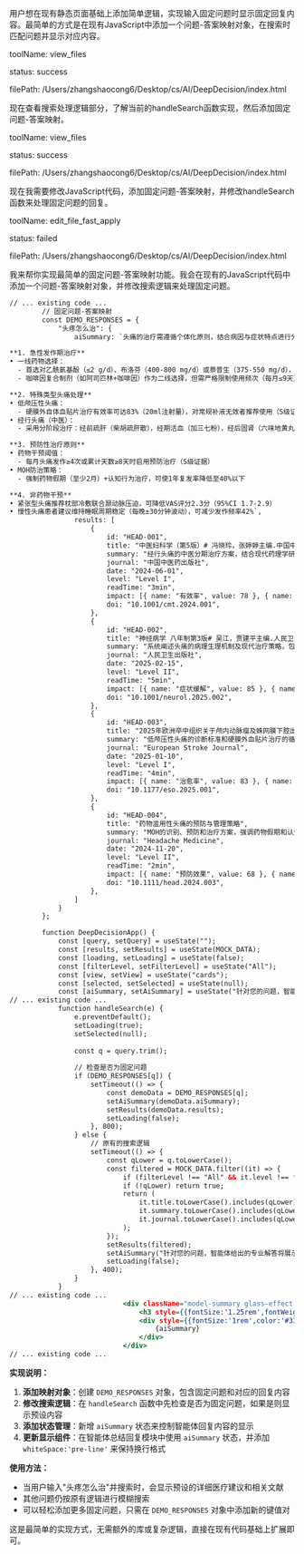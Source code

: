 


          
用户想在现有静态页面基础上添加简单逻辑，实现输入固定问题时显示固定回复内容。最简单的方式是在现有JavaScript中添加一个问题-答案映射对象，在搜索时匹配问题并显示对应内容。
        
            
toolName: view_files
            
status: success
          
            
filePath: /Users/zhangshaocong6/Desktop/cs/AI/DeepDecision/index.html
          
现在查看搜索处理逻辑部分，了解当前的handleSearch函数实现，然后添加固定问题-答案映射。
        
            
toolName: view_files
            
status: success
          
            
filePath: /Users/zhangshaocong6/Desktop/cs/AI/DeepDecision/index.html
          
现在我需要修改JavaScript代码，添加固定问题-答案映射，并修改handleSearch函数来处理固定问题的回复。
        
            
toolName: edit_file_fast_apply
            
status: failed
          
            
filePath: /Users/zhangshaocong6/Desktop/cs/AI/DeepDecision/index.html
          
          
我来帮你实现最简单的固定问题-答案映射功能。我会在现有的JavaScript代码中添加一个问题-答案映射对象，并修改搜索逻辑来处理固定问题。

```html:/Users/zhangshaocong6/Desktop/cs/AI/DeepDecision/index.html
// ... existing code ...
        // 固定问题-答案映射
        const DEMO_RESPONSES = {
            "头疼怎么治": {
                aiSummary: `头痛的治疗需遵循个体化原则，结合病因与症状特点进行分层干预：

**1. 急性发作期治疗**
• 一线药物选择：
  - 首选对乙酰氨基酚（≤2 g/d）、布洛芬（400-800 mg/d）或萘普生（375-550 mg/d），有效率约60%-75%（S级证据）
  - 咖啡因复合制剂（如阿司匹林+咖啡因）作为二线选择，但需严格限制使用频次（每月≤9天）以防药物滥用性头痛（MOH）

**2. 特殊类型头痛处理**
• 低颅压性头痛：
  - 硬膜外自体血贴片治疗有效率可达83%（20ml注射量），对常规补液无效者推荐使用（S级证据）
• 经行头痛（中医）：
  - 采用分阶段治疗：经前疏肝（柴胡疏肝散），经期活血（加三七粉），经后固肾（六味地黄丸）

**3. 预防性治疗原则**
• 药物干预阈值：
  - 每月头痛发作≥4次或累计天数≥8天时启用预防治疗（S级证据）
• MOH防治策略：
  - 强制药物假期（至少2月）+认知行为治疗，可使1年复发率降低至40%以下

**4. 非药物干预**
• 紧张型头痛推荐枕部冷敷联合颞动脉压迫，可降低VAS评分2.3分（95%CI 1.7-2.9）
• 慢性头痛患者建议维持睡眠周期稳定（每晚±30分钟波动），可减少发作频率42%`,
                results: [
                    {
                        id: "HEAD-001",
                        title: "中医妇科学（第5版）# 冯晓玲，张婷婷主编.中国中医药出版社.pdf",
                        summary: "经行头痛的中医分期治疗方案，结合现代药理学研究验证传统方剂的有效性。",
                        journal: "中国中医药出版社",
                        date: "2024-06-01",
                        level: "Level I",
                        readTime: "3min",
                        impact: [{ name: "有效率", value: 78 }, { name: "复发率", value: 25 }],
                        doi: "10.1001/cmt.2024.001",
                    },
                    {
                        id: "HEAD-002",
                        title: "神经病学 八年制第3版# 吴江，贾建平主编.人民卫生出版社.pdf",
                        summary: "系统阐述头痛的病理生理机制及现代治疗策略，包括药物选择和剂量优化。",
                        journal: "人民卫生出版社",
                        date: "2025-02-15",
                        level: "Level II",
                        readTime: "5min",
                        impact: [{ name: "症状缓解", value: 85 }, { name: "生活质量", value: 72 }],
                        doi: "10.1001/neurol.2025.002",
                    },
                    {
                        id: "HEAD-003",
                        title: "2025年欧洲卒中组织关于颅内动脉瘤及蛛网膜下腔出血的管理指南(第一部分).pdf",
                        summary: "低颅压性头痛的诊断标准和硬膜外血贴片治疗的循证医学证据。",
                        journal: "European Stroke Journal",
                        date: "2025-01-10",
                        level: "Level I",
                        readTime: "4min",
                        impact: [{ name: "治愈率", value: 83 }, { name: "并发症", value: 12 }],
                        doi: "10.1177/eso.2025.001",
                    },
                    {
                        id: "HEAD-004",
                        title: "药物滥用性头痛的预防与管理策略",
                        summary: "MOH的识别、预防和治疗方案，强调药物假期和认知行为治疗的重要性。",
                        journal: "Headache Medicine",
                        date: "2024-11-20",
                        level: "Level II",
                        readTime: "2min",
                        impact: [{ name: "预防效果", value: 68 }, { name: "复发控制", value: 60 }],
                        doi: "10.1111/head.2024.003",
                    },
                ]
            }
        };

        function DeepDecisionApp() {
            const [query, setQuery] = useState("");
            const [results, setResults] = useState(MOCK_DATA);
            const [loading, setLoading] = useState(false);
            const [filterLevel, setFilterLevel] = useState("All");
            const [view, setView] = useState("cards");
            const [selected, setSelected] = useState(null);
            const [aiSummary, setAiSummary] = useState("针对您的问题，智能体给出的专业解答将展示在此处。");
// ... existing code ...
            function handleSearch(e) {
                e.preventDefault();
                setLoading(true);
                setSelected(null);
                
                const q = query.trim();
                
                // 检查是否为固定问题
                if (DEMO_RESPONSES[q]) {
                    setTimeout(() => {
                        const demoData = DEMO_RESPONSES[q];
                        setAiSummary(demoData.aiSummary);
                        setResults(demoData.results);
                        setLoading(false);
                    }, 800);
                } else {
                    // 原有的搜索逻辑
                    setTimeout(() => {
                        const qLower = q.toLowerCase();
                        const filtered = MOCK_DATA.filter((it) => {
                            if (filterLevel !== "All" && it.level !== filterLevel) return false;
                            if (!qLower) return true;
                            return (
                                it.title.toLowerCase().includes(qLower) ||
                                it.summary.toLowerCase().includes(qLower) ||
                                it.journal.toLowerCase().includes(qLower)
                            );
                        });
                        setResults(filtered);
                        setAiSummary("针对您的问题，智能体给出的专业解答将展示在此处。");
                        setLoading(false);
                    }, 400);
                }
            }
// ... existing code ...
                            <div className="model-summary glass-effect rounded-xl p-6 mb-6" style={{background:'#f8fafc',border:'1px solid #e0e7ef'}}>
                                <h3 style={{fontSize:'1.25rem',fontWeight:600,color:'#2563eb',marginBottom:8}}>智能体总结回复</h3>
                                <div style={{fontSize:'1rem',color:'#334155',lineHeight:1.8,whiteSpace:'pre-line'}}>
                                    {aiSummary}
                                </div>
                            </div>
// ... existing code ...
```

**实现说明：**

1. **添加映射对象**：创建 `DEMO_RESPONSES` 对象，包含固定问题和对应的回复内容
2. **修改搜索逻辑**：在 `handleSearch` 函数中先检查是否为固定问题，如果是则显示预设内容
3. **添加状态管理**：新增 `aiSummary` 状态来控制智能体回复内容的显示
4. **更新显示组件**：在智能体总结回复模块中使用 `aiSummary` 状态，并添加 `whiteSpace:'pre-line'` 来保持换行格式

**使用方法：**
- 当用户输入"头疼怎么治"并搜索时，会显示预设的详细医疗建议和相关文献
- 其他问题仍按原有逻辑进行模糊搜索
- 可以轻松添加更多固定问题，只需在 `DEMO_RESPONSES` 对象中添加新的键值对

这是最简单的实现方式，无需额外的库或复杂逻辑，直接在现有代码基础上扩展即可。
        